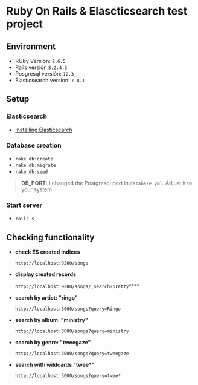 # Ruby On Rails & Elascticsearch test project

## Environment
* RUby Version: `2.6.5`
* Rails versión `5.2.4.3`
* Posgresql versión: `12.3`
* Elasticsearch version: `7.8.1`

## Setup

### Elasticsearch

- [Installing Elasticsearch](https://www.elastic.co/guide/en/elasticsearch/reference/current/install-elasticsearch.html)

### Database creation

  - `rake db:create`
  - `rake db:migrate`
  - `rake db:seed`

  > **DB_PORT**: I changed the Postgresql port in `database.yml`. Adjust it to your system.


### Start server

  - `rails s`


## Checking functionality

- **check ES created indices**

  `http://localhost:9200/songs`

- **display created records**

  `http://localhost:9200/songs/_search?pretty`****

- **search by artist: "ringo"**

  `http://localhost:3000/songs?query=Ringo`

- **search by album: "ministry"**

  `http://localhost:3000/songs?query=ministry`

- **search by genre: "tweegaze"**

  `http://localhost:3000/songs?query=tweegaze`

- **search with wildcards "twee\*"**

  `http://localhost:3000/songs?query=twee*`
